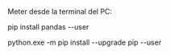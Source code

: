 Meter desde la terminal del PC:

pip install pandas --user

python.exe -m pip install --upgrade pip --user
